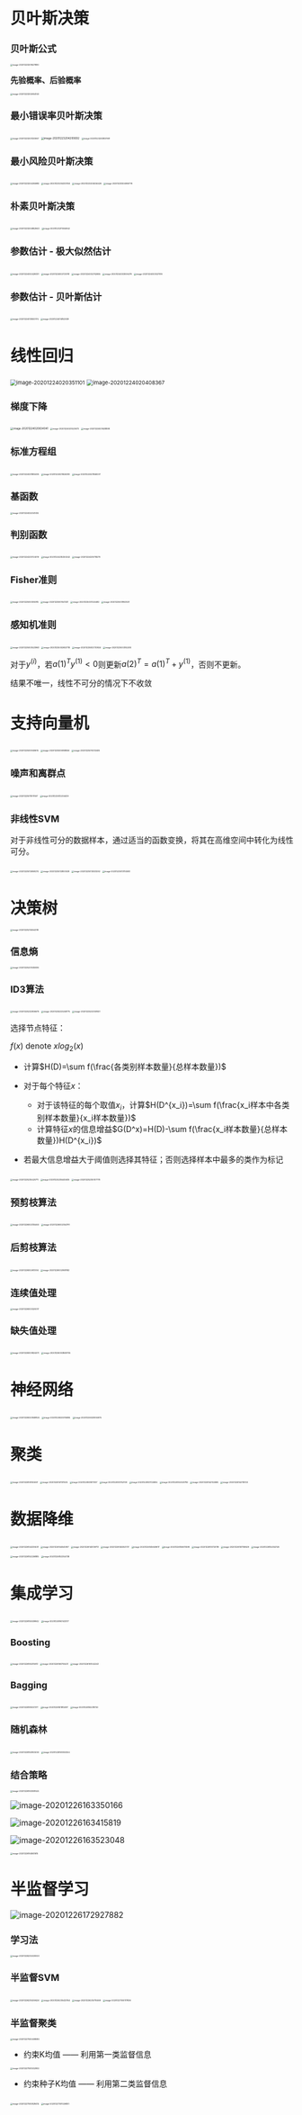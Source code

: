 # 贝叶斯决策

### 贝叶斯公式

<img src="机器学习复习.assets/image-20201223201627880.png" alt="image-20201223201627880" style="zoom:25%;" />

**先验概率、后验概率**

<img src="机器学习复习.assets/image-20201223202654140.png" alt="image-20201223202654140" style="zoom:25%;" />

### 最小错误率贝叶斯决策

<img src="机器学习复习.assets/image-20201223203120967.png" alt="image-20201223203120967" style="zoom:25%;" />

<img src="机器学习复习.assets/image-20201223204200692.png" alt="image-20201223204200692" style="zoom: 33%;" />



<img src="机器学习复习.assets/image-20201223203857901.png" alt="image-20201223203857901" style="zoom:25%;" />

### 最小风险贝叶斯决策

<img src="机器学习复习.assets/image-20201223204255982.png" alt="image-20201223204255982" style="zoom:25%;" />

<img src="机器学习复习.assets/image-20201223204333134.png" alt="image-20201223204333134" style="zoom:25%;" />



<img src="机器学习复习.assets/image-20201223204534426.png" alt="image-20201223204534426" style="zoom:25%;" />



<img src="机器学习复习.assets/image-20201223204906776.png" alt="image-20201223204906776" style="zoom:25%;" />



### 朴素贝叶斯决策

<img src="机器学习复习.assets/image-20201223204852943.png" alt="image-20201223204852943" style="zoom:25%;" />

<img src="机器学习复习.assets/image-20201223211004942.png" alt="image-20201223211004942" style="zoom:25%;" />

### 参数估计 - 极大似然估计

<img src="机器学习复习.assets/image-20201224002429331.png" alt="image-20201224002429331" style="zoom:25%;" />



<img src="机器学习复习.assets/image-20201224002725761.png" alt="image-20201224002725761" style="zoom:25%;" />

<img src="机器学习复习.assets/image-20201224002742655.png" alt="image-20201224002742655" style="zoom:25%;" />

<img src="机器学习复习.assets/image-20201224003006479.png" alt="image-20201224003006479" style="zoom:25%;" />

<img src="机器学习复习.assets/image-20201224003027516.png" alt="image-20201224003027516" style="zoom:25%;" />

### 参数估计 - 贝叶斯估计

<img src="机器学习复习.assets/image-20201224013920174.png" alt="image-20201224013920174" style="zoom:25%;" />

<img src="机器学习复习.assets/image-20201224014152939.png" alt="image-20201224014152939" style="zoom:25%;" />



# 线性回归



<img src="机器学习复习.assets/image-20201224020351101.png" alt="image-20201224020351101" style="zoom:67%;" />

<img src="机器学习复习.assets/image-20201224020408367.png" alt="image-20201224020408367" style="zoom:67%;" />

### 梯度下降

<img src="机器学习复习.assets/image-20201224020834041.png" alt="image-20201224020834041" style="zoom: 33%;" />

<img src="机器学习复习.assets/image-20201224021420673.png" alt="image-20201224021420673" style="zoom:25%;" />

<img src="机器学习复习.assets/image-20201224021628898.png" alt="image-20201224021628898" style="zoom:25%;" />

### 标准方程组

<img src="机器学习复习.assets/image-20201224021805495.png" alt="image-20201224021805495" style="zoom:25%;" />

<img src="机器学习复习.assets/image-20201224021824083.png" alt="image-20201224021824083" style="zoom:25%;" />

<img src="机器学习复习.assets/image-20201224021846007.png" alt="image-20201224021846007" style="zoom:25%;" />

### 基函数

<img src="机器学习复习.assets/image-20201224022041414.png" alt="image-20201224022041414" style="zoom:25%;" />



### 判别函数

<img src="机器学习复习.assets/image-20201224233724019.png" alt="image-20201224233724019" style="zoom:25%;" />

<img src="机器学习复习.assets/image-20201224235250242.png" alt="image-20201224235250242" style="zoom:25%;" />



<img src="机器学习复习.assets/image-20201224235718279.png" alt="image-20201224235718279" style="zoom:25%;" />



### Fisher准则

<img src="机器学习复习.assets/image-20201225000514915.png" alt="image-20201225000514915" style="zoom:25%;" />

<img src="机器学习复习.assets/image-20201225001041331.png" alt="image-20201225001041331" style="zoom:25%;" />

<img src="机器学习复习.assets/image-20201225001324482.png" alt="image-20201225001324482" style="zoom:25%;" />

<img src="机器学习复习.assets/image-20201225001953531.png" alt="image-20201225001953531" style="zoom:25%;" />

### 感知机准则

<img src="机器学习复习.assets/image-20201225003523963.png" alt="image-20201225003523963" style="zoom:25%;" />

<img src="机器学习复习.assets/image-20201225002653718.png" alt="image-20201225002653718" style="zoom:25%;" />

<img src="机器学习复习.assets/image-20201225002730924.png" alt="image-20201225002730924" style="zoom:25%;" />



<img src="机器学习复习.assets/image-20201225003142414.png" alt="image-20201225003142414" style="zoom:25%;" />



对于$y^{(i)}$，若$a(1)^Ty^{(1)}<0$则更新$a(2)^T=a(1)^T+y^{(1)}$，否则不更新。

 结果不唯一，线性不可分的情况下不收敛



# 支持向量机

<img src="机器学习复习.assets/image-20201225005149615.png" alt="image-20201225005149615" style="zoom:25%;" />



<img src="机器学习复习.assets/image-20201225005808556.png" alt="image-20201225005808556" style="zoom:25%;" />

<img src="机器学习复习.assets/image-20201225010212405.png" alt="image-20201225010212405" style="zoom:25%;" />

### 噪声和离群点

<img src="机器学习复习.assets/image-20201225011517597.png" alt="image-20201225011517597" style="zoom:25%;" />

<img src="机器学习复习.assets/image-20201225012204409.png" alt="image-20201225012204409" style="zoom:25%;" />

### 非线性SVM

对于非线性可分的数据样本，通过适当的函数变换，将其在高维空间中转化为线性可分。

<img src="机器学习复习.assets/image-20201225012659274.png" alt="image-20201225012659274" style="zoom:25%;" />



<img src="机器学习复习.assets/image-20201225012800539.png" alt="image-20201225012800539" style="zoom:25%;" />



<img src="机器学习复习.assets/image-20201225013033292.png" alt="image-20201225013033292" style="zoom:25%;" />

<img src="机器学习复习.assets/image-20201225013114593.png" alt="image-20201225013114593" style="zoom:25%;" />



# 决策树

<img src="机器学习复习.assets/image-20201225214554318.png" alt="image-20201225214554318" style="zoom:25%;" />

### 信息熵

<img src="机器学习复习.assets/image-20201225221035936.png" alt="image-20201225221035936" style="zoom:25%;" />

### ID3算法

<img src="机器学习复习.assets/image-20201225222806675.png" alt="image-20201225222806675" style="zoom:25%;" />



<img src="机器学习复习.assets/image-20201225223248775.png" alt="image-20201225223248775" style="zoom:25%;" />



<img src="机器学习复习.assets/image-20201225223351921.png" alt="image-20201225223351921" style="zoom:25%;" />





选择节点特征：

$f(x)$ denote $xlog_2(x)$

* 计算$H(D)=\sum f(\frac{各类别样本数量}{总样本数量})$
* 对于每个特征$x$：
  * 对于该特征的每个取值$x_i$，计算$H(D^{x_i})=\sum f(\frac{x_i样本中各类别样本数量}{x_i样本数量})$
  * 计算特征$x$的信息增益$G(D^x)=H(D)-\sum f(\frac{x_i样本数量}{总样本数量})H(D^{x_i})$

* 若最大信息增益大于阈值则选择其特征；否则选择样本中最多的类作为标记





<img src="机器学习复习.assets/image-20201225235420711.png" alt="image-20201225235420711" style="zoom:25%;" />

<img src="机器学习复习.assets/image-20201225235445635.png" alt="image-20201225235445635" style="zoom:25%;" />



<img src="机器学习复习.assets/image-20201225235747778.png" alt="image-20201225235747778" style="zoom:25%;" />

### 预剪枝算法

<img src="机器学习复习.assets/image-20201226002135460.png" alt="image-20201226002135460" style="zoom:25%;" />



<img src="机器学习复习.assets/image-20201226002354791.png" alt="image-20201226002354791" style="zoom:25%;" />



### 后剪枝算法

<img src="机器学习复习.assets/image-20201226002613514.png" alt="image-20201226002613514" style="zoom:25%;" />

<img src="机器学习复习.assets/image-20201226002908182.png" alt="image-20201226002908182" style="zoom:25%;" />

### 连续值处理

<img src="机器学习复习.assets/image-20201226003320017.png" alt="image-20201226003320017" style="zoom:25%;" />

### 缺失值处理

<img src="机器学习复习.assets/image-20201226003824475.png" alt="image-20201226003824475" style="zoom:25%;" />



<img src="机器学习复习.assets/image-20201226003848755.png" alt="image-20201226003848755" style="zoom:25%;" />







# 神经网络

<img src="机器学习复习.assets/image-20201226020949824.png" alt="image-20201226020949824" style="zoom:25%;" />

<img src="机器学习复习.assets/image-20201226020315684.png" alt="image-20201226020315684" style="zoom:25%;" />

<img src="机器学习复习.assets/image-20201226020904974.png" alt="image-20201226020904974" style="zoom:25%;" />







# 聚类

<img src="机器学习复习.assets/image-20201226141055601.png" alt="image-20201226141055601" style="zoom:25%;" />



<img src="机器学习复习.assets/image-20201226141131505.png" alt="image-20201226141131505" style="zoom:25%;" />



<img src="机器学习复习.assets/image-20201226141617937.png" alt="image-20201226141617937" style="zoom:25%;" />





<img src="机器学习复习.assets/image-20201226141742109.png" alt="image-20201226141742109" style="zoom:25%;" />



<img src="机器学习复习.assets/image-20201226141722684.png" alt="image-20201226141722684" style="zoom:25%;" />



<img src="机器学习复习.assets/image-20201226142020782.png" alt="image-20201226142020782" style="zoom:25%;" />



<img src="机器学习复习.assets/image-20201226142102665.png" alt="image-20201226142102665" style="zoom:25%;" />



<img src="机器学习复习.assets/image-20201226142115133.png" alt="image-20201226142115133" style="zoom:25%;" />



# 数据降维

<img src="机器学习复习.assets/image-20201226144339231.png" alt="image-20201226144339231" style="zoom:25%;" />

<img src="机器学习复习.assets/image-20201226144545167.png" alt="image-20201226144545167" style="zoom:25%;" />





<img src="机器学习复习.assets/image-20201226145139713.png" alt="image-20201226145139713" style="zoom:25%;" />





<img src="机器学习复习.assets/image-20201226145353737.png" alt="image-20201226145353737" style="zoom:25%;" />





<img src="机器学习复习.assets/image-20201226145649617.png" alt="image-20201226145649617" style="zoom:25%;" />





<img src="机器学习复习.assets/image-20201226150611498.png" alt="image-20201226150611498" style="zoom:25%;" />





<img src="机器学习复习.assets/image-20201226151720119.png" alt="image-20201226151720119" style="zoom:25%;" />



<img src="机器学习复习.assets/image-20201226151758629.png" alt="image-20201226151758629" style="zoom:25%;" />



<img src="机器学习复习.assets/image-20201226152052126.png" alt="image-20201226152052126" style="zoom:25%;" />

<img src="机器学习复习.assets/image-20201226152226885.png" alt="image-20201226152226885" style="zoom:25%;" />









<img src="机器学习复习.assets/image-20201226152354738.png" alt="image-20201226152354738" style="zoom:25%;" />





# 集成学习



<img src="机器学习复习.assets/image-20201226155539942.png" alt="image-20201226155539942" style="zoom:25%;" />

<img src="机器学习复习.assets/image-20201226160143317.png" alt="image-20201226160143317" style="zoom:25%;" />

### Boosting

<img src="机器学习复习.assets/image-20201226160215913.png" alt="image-20201226160215913" style="zoom:25%;" />



<img src="机器学习复习.assets/image-20201226160705431.png" alt="image-20201226160705431" style="zoom:25%;" />

<img src="机器学习复习.assets/image-20201226161042243.png" alt="image-20201226161042243" style="zoom:25%;" />



### Bagging

<img src="机器学习复习.assets/image-20201226161457377.png" alt="image-20201226161457377" style="zoom:25%;" />





<img src="机器学习复习.assets/image-20201226161812487.png" alt="image-20201226161812487" style="zoom:25%;" />



<img src="机器学习复习.assets/image-20201226162218720.png" alt="image-20201226162218720" style="zoom:25%;" />

### 随机森林

<img src="机器学习复习.assets/image-20201226162903450.png" alt="image-20201226162903450" style="zoom:25%;" />

<img src="机器学习复习.assets/image-20201226163053254.png" alt="image-20201226163053254" style="zoom:25%;" />



### 结合策略

<img src="机器学习复习.assets/image-20201226163308524.png" alt="image-20201226163308524" style="zoom:25%;" />



![image-20201226163350166](机器学习复习.assets/image-20201226163350166.png)



![image-20201226163415819](机器学习复习.assets/image-20201226163415819.png)





![image-20201226163523048](机器学习复习.assets/image-20201226163523048.png)

<img src="机器学习复习.assets/image-20201226164841615.png" alt="image-20201226164841615" style="zoom:25%;" />





# 半监督学习

![image-20201226172927882](机器学习复习.assets/image-20201226172927882.png)



### 学习法

<img src="机器学习复习.assets/image-20201226232430020.png" alt="image-20201226232430020" style="zoom:25%;" />

### 半监督SVM

<img src="机器学习复习.assets/image-20201226235259424.png" alt="image-20201226235259424" style="zoom:25%;" />



<img src="机器学习复习.assets/image-20201226235423154.png" alt="image-20201226235423154" style="zoom:25%;" />

<img src="机器学习复习.assets/image-20201226235710469.png" alt="image-20201226235710469" style="zoom:25%;" />



<img src="机器学习复习.assets/image-20201227000117836.png" alt="image-20201227000117836" style="zoom:25%;" />



### 半监督聚类

<img src="机器学习复习.assets/image-20201227000408080.png" alt="image-20201227000408080" style="zoom:25%;" />

* 约束K均值 —— 利用第一类监督信息

<img src="机器学习复习.assets/image-20201227000532902.png" alt="image-20201227000532902" style="zoom:25%;" />



* 约束种子K均值 —— 利用第二类监督信息

<img src="机器学习复习.assets/image-20201227000828414.png" alt="image-20201227000828414" style="zoom:25%;" />





<img src="机器学习复习.assets/image-20201227001026851.png" alt="image-20201227001026851" style="zoom:25%;" />